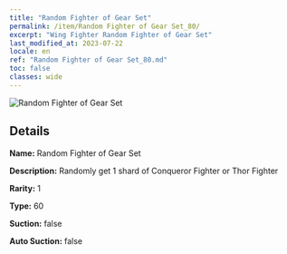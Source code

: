 ```yaml
---
title: "Random Fighter of Gear Set"
permalink: /item/Random Fighter of Gear Set_80/
excerpt: "Wing Fighter Random Fighter of Gear Set"
last_modified_at: 2023-07-22
locale: en
ref: "Random Fighter of Gear Set_80.md"
toc: false
classes: wide
---
```



 ![Random Fighter of Gear Set](/images/item/Random_Fighter_of_Gear_Set_p.png)



## Details

 **Name:** Random Fighter of Gear Set 

 **Description:** Randomly get 1 shard of Conqueror Fighter or Thor Fighter

 **Rarity:** 1 

 **Type:** 60 

 **Suction:** false 

 **Auto Suction:** false 


